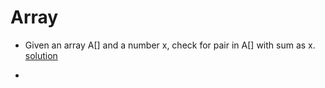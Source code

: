 # Array

- Given an array A[] and a number x, check for pair in A[] with sum as x. 
	[solution](./Array/PairSum.java)
	
- 	